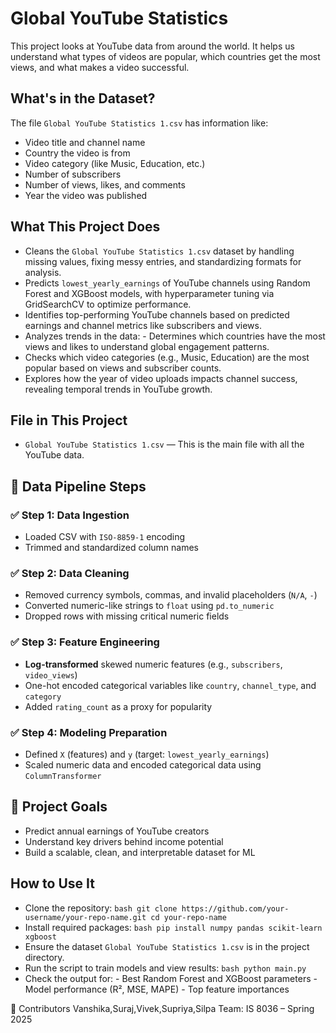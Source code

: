 #  Global YouTube Statistics

This project looks at YouTube data from around the world. It helps us understand what types of videos are popular, which countries get the most views, and what makes a video successful.

## What's in the Dataset?

The file `Global YouTube Statistics 1.csv` has information like:
- Video title and channel name
- Country the video is from
- Video category (like Music, Education, etc.)
- Number of subscribers
- Number of views, likes, and comments
- Year the video was published

##  What This Project Does

- Cleans the `Global YouTube Statistics 1.csv` dataset by handling missing values, fixing messy entries, and standardizing formats for analysis.
- Predicts `lowest_yearly_earnings` of YouTube channels using Random Forest and XGBoost models, with hyperparameter tuning via GridSearchCV to optimize performance.
- Identifies top-performing YouTube channels based on predicted earnings and channel metrics like subscribers and views.
- Analyzes trends in the data: - Determines which countries have the most views and likes to understand global engagement patterns.
- Checks which video categories (e.g., Music, Education) are the most popular based on views and subscriber counts.
- Explores how the year of video uploads impacts channel success, revealing temporal trends in YouTube growth.

##  File in This Project

- `Global YouTube Statistics 1.csv` — This is the main file with all the YouTube data.
  
## 🔧 Data Pipeline Steps

### ✅ Step 1: Data Ingestion
- Loaded CSV with `ISO-8859-1` encoding
- Trimmed and standardized column names

### ✅ Step 2: Data Cleaning
- Removed currency symbols, commas, and invalid placeholders (`N/A`, `-`)
- Converted numeric-like strings to `float` using `pd.to_numeric`
- Dropped rows with missing critical numeric fields

### ✅ Step 3: Feature Engineering
- **Log-transformed** skewed numeric features (e.g., `subscribers`, `video_views`)
- One-hot encoded categorical variables like `country`, `channel_type`, and `category`
- Added `rating_count` as a proxy for popularity

### ✅ Step 4: Modeling Preparation
- Defined `X` (features) and `y` (target: `lowest_yearly_earnings`)
- Scaled numeric data and encoded categorical data using `ColumnTransformer`
## 🧠 Project Goals

- Predict annual earnings of YouTube creators
- Understand key drivers behind income potential
- Build a scalable, clean, and interpretable dataset for ML

## How to Use It

- Clone the repository: ```bash git clone https://github.com/your-username/your-repo-name.git cd your-repo-name ```
- Install required packages: ```bash pip install numpy pandas scikit-learn xgboost ```
- Ensure the dataset `Global YouTube Statistics 1.csv` is in the project directory.
- Run the script to train models and view results: ```bash python main.py ```
- Check the output for: - Best Random Forest and XGBoost parameters - Model performance (R², MSE, MAPE) - Top feature importances

👥 Contributors
Vanshika,Suraj,Vivek,Supriya,Silpa
Team: IS 8036 – Spring 2025

